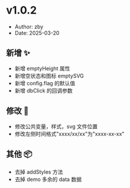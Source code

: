 # v1.0.2

- Author: zby
- Date: 2025-03-20

## 新增 ✨

- 新增 emptyHeight 属性
- 新增空状态和图标 emptySVG
- 新增 config.flag 的默认值
- 新增 dbClick 的回调参数

## 修改 📝

- 修改公共变量，样式，svg 文件位置
- 修改左侧时间格式"xxxx/xx/xx"为"xxxx-xx-xx"

## 其他 📦

- 去掉 addStyles 方法
- 去掉 demo 多余的 data 数据
